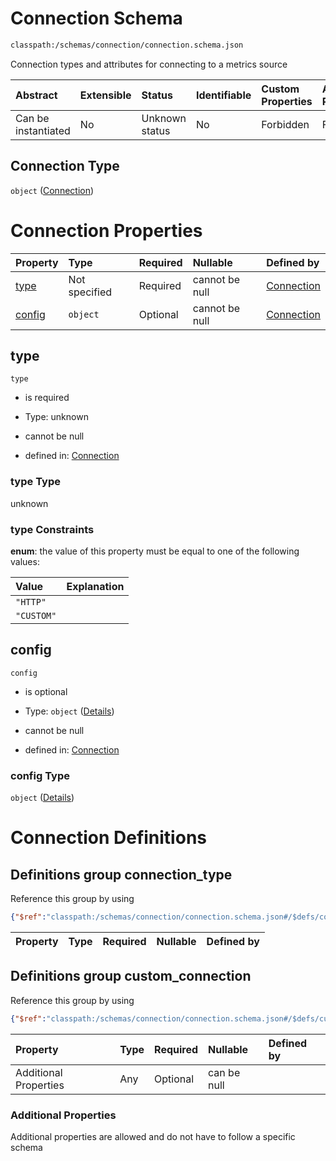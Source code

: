 # Connection Schema

```txt
classpath:/schemas/connection/connection.schema.json
```

Connection types and attributes for connecting to a metrics source

| Abstract            | Extensible | Status         | Identifiable | Custom Properties | Additional Properties | Access Restrictions | Defined In                                                                                   |
| :------------------ | :--------- | :------------- | :----------- | :---------------- | :-------------------- | :------------------ | :------------------------------------------------------------------------------------------- |
| Can be instantiated | No         | Unknown status | No           | Forbidden         | Forbidden             | none                | [connection.schema.json](../../out/connection/connection.schema.json "open original schema") |

## Connection Type

`object` ([Connection](connection.md))

# Connection Properties

| Property          | Type          | Required | Nullable       | Defined by                                                                                                               |
| :---------------- | :------------ | :------- | :------------- | :----------------------------------------------------------------------------------------------------------------------- |
| [type](#type)     | Not specified | Required | cannot be null | [Connection](connection-defs-connection_type.md "classpath:/schemas/connection/connection.schema.json#/properties/type") |
| [config](#config) | `object`      | Optional | cannot be null | [Connection](connection-properties-config.md "classpath:/schemas/connection/connection.schema.json#/properties/config")  |

## type



`type`

*   is required

*   Type: unknown

*   cannot be null

*   defined in: [Connection](connection-defs-connection_type.md "classpath:/schemas/connection/connection.schema.json#/properties/type")

### type Type

unknown

### type Constraints

**enum**: the value of this property must be equal to one of the following values:

| Value      | Explanation |
| :--------- | :---------- |
| `"HTTP"`   |             |
| `"CUSTOM"` |             |

## config



`config`

*   is optional

*   Type: `object` ([Details](connection-properties-config.md))

*   cannot be null

*   defined in: [Connection](connection-properties-config.md "classpath:/schemas/connection/connection.schema.json#/properties/config")

### config Type

`object` ([Details](connection-properties-config.md))

# Connection Definitions

## Definitions group connection\_type

Reference this group by using

```json
{"$ref":"classpath:/schemas/connection/connection.schema.json#/$defs/connection_type"}
```

| Property | Type | Required | Nullable | Defined by |
| :------- | :--- | :------- | :------- | :--------- |

## Definitions group custom\_connection

Reference this group by using

```json
{"$ref":"classpath:/schemas/connection/connection.schema.json#/$defs/custom_connection"}
```

| Property              | Type | Required | Nullable    | Defined by |
| :-------------------- | :--- | :------- | :---------- | :--------- |
| Additional Properties | Any  | Optional | can be null |            |

### Additional Properties

Additional properties are allowed and do not have to follow a specific schema
